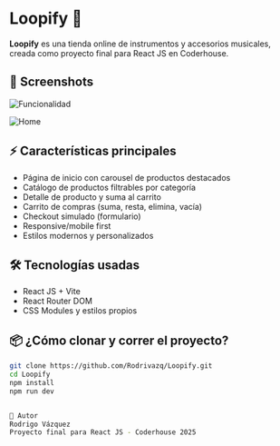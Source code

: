 # Loopify 🎸

**Loopify** es una tienda online de instrumentos y accesorios musicales, creada como proyecto final para React JS en Coderhouse.

## 📸 Screenshots


![Funcionalidad](https://github.com/user-attachments/assets/8a592fe1-e36a-4c8c-ab59-0f0e3d78489a)


![Home](https://github.com/user-attachments/assets/36926506-a4a3-4207-a4fe-114da626d66f)



## ⚡ Características principales

- Página de inicio con carousel de productos destacados
- Catálogo de productos filtrables por categoría
- Detalle de producto y suma al carrito
- Carrito de compras (suma, resta, elimina, vacía)
- Checkout simulado (formulario)
- Responsive/mobile first
- Estilos modernos y personalizados

## 🛠️ Tecnologías usadas

- React JS + Vite
- React Router DOM
- CSS Modules y estilos propios

## 📦 ¿Cómo clonar y correr el proyecto?

```bash
git clone https://github.com/Rodrivazq/Loopify.git
cd Loopify
npm install
npm run dev


👤 Autor
Rodrigo Vázquez
Proyecto final para React JS - Coderhouse 2025
